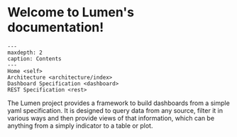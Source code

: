 # Welcome to Lumen's documentation!

```{toctree}
---
maxdepth: 2
caption: Contents
---
Home <self>
Architecture <architecture/index>
Dashboard Specification <dashboard>
REST Specification <rest>
```

The Lumen project provides a framework to build dashboards from a
simple yaml specification. It is designed to query data from any
source, filter it in various ways and then provide views of that
information, which can be anything from a simply indicator to a table
or plot.
